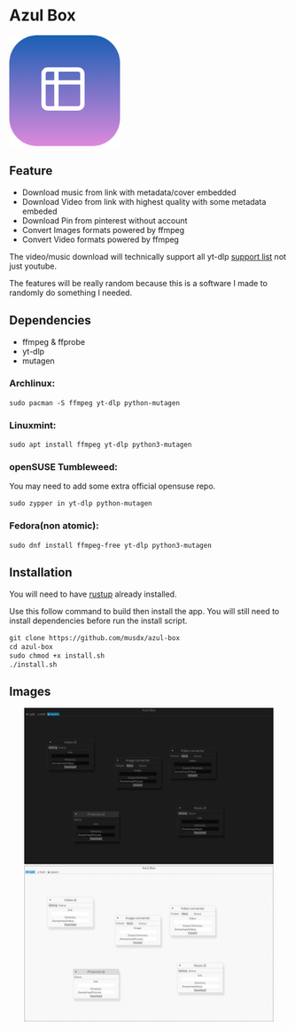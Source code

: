 # Azul Box
<img src="./assets/logo.png" width="200"></img>

## Feature

- Download music from link with metadata/cover embedded
- Download Video from link with highest quality with some metadata embeded
- Download Pin from pinterest without account
- Convert Images formats powered by ffmpeg
- Convert Video formats powered by ffmpeg

The video/music download will technically support all yt-dlp [support list](https://github.com/yt-dlp/yt-dlp/blob/master/supportedsites.md) not just youtube.

The features will be really random because this is a software I made to randomly do something I needed.

## Dependencies

- ffmpeg & ffprobe
- yt-dlp
- mutagen

### Archlinux:

```
sudo pacman -S ffmpeg yt-dlp python-mutagen
```

### Linuxmint:

```
sudo apt install ffmpeg yt-dlp python3-mutagen
```

### openSUSE Tumbleweed:

You may need to add some extra official opensuse repo.

```
sudo zypper in yt-dlp python-mutagen
```

### Fedora(non atomic):

```
sudo dnf install ffmpeg-free yt-dlp python3-mutagen
```

## Installation

You will need to have [rustup](https://rustup.rs/) already installed.

Use this follow command to build then install the app. You will still need to install dependencies before run the install script.


```
git clone https://github.com/musdx/azul-box
cd azul-box
sudo chmod +x install.sh
./install.sh
```

## Images

<div align="center">
<img src="./assets/pic1.png" width="450"></img>
<img src="./assets/pic2.png" width="450"></img>
</div>
